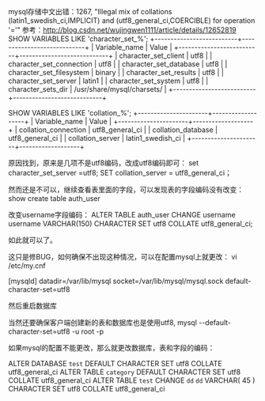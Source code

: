 mysql存储中文出错：1267, "Illegal mix of collations (latin1_swedish_ci,IMPLICIT) and (utf8_general_ci,COERCIBLE) for operation '='"
参考：http://blog.csdn.net/wujingwen1111/article/details/12652819
SHOW VARIABLES LIKE 'character_set_%';
+--------------------------+----------------------------+
| Variable_name            | Value                      |
+--------------------------+----------------------------+
| character_set_client     | utf8                       |
| character_set_connection | utf8                       |
| character_set_database   | utf8                       |
| character_set_filesystem | binary                     |
| character_set_results    | utf8                       |
| character_set_server     | latin1                     |
| character_set_system     | utf8                       |
| character_sets_dir       | /usr/share/mysql/charsets/ |
+--------------------------+----------------------------+

SHOW VARIABLES LIKE 'collation_%';
+----------------------+-------------------+
| Variable_name        | Value             |
+----------------------+-------------------+
| collation_connection | utf8_general_ci   |
| collation_database   | utf8_general_ci   |
| collation_server     | latin1_swedish_ci |
+----------------------+-------------------+

原因找到，原来是几项不是utf8编码，改成utf8编码即可：
set character_set_server =utf8;
SET collation_server = utf8_general_ci；

然而还是不可以，继续查看表里面的字段，可以发现表的字段编码没有改变：
show create table auth_user

改变username字段编码：
ALTER TABLE auth_user CHANGE username username VARCHAR(150) CHARACTER SET utf8 COLLATE utf8_general_ci;

如此就可以了。


这只是修BUG，如何确保不出现这种情况，可以在配置mysql上就更改：
vi /etc/my.cnf

[mysqld]
datadir=/var/lib/mysql
socket=/var/lib/mysql/mysql.sock
default-character-set=utf8

然后重启数据库

当然还要确保客户端创建新的表和数据库也是使用utf8,
mysql --default-character-set=utf8 -u root -p

如果mysql的配置不能更改，那么就更改数据库，表和字段的编码：

ALTER DATABASE `test` DEFAULT CHARACTER SET utf8 COLLATE utf8_general_ci
ALTER TABLE `category` DEFAULT CHARACTER SET utf8 COLLATE utf8_general_ci
ALTER TABLE `test` CHANGE `dd` `dd` VARCHAR( 45 ) CHARACTER SET utf8 COLLATE utf8_general_ci

